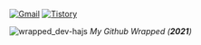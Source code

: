 [![Gmail](https://img.shields.io/badge/Gmail-d14836?style=flat-square&logo=Gmail&logoColor=white&link=mailto:dev.hajs@gmail.com)](mailto:dev.hajs@gmail.com)
[![Tistory](http://img.shields.io/badge/-Tech%20blog-black?style=flat-square&logo=github&link=https://vvh-avv.tistory.com/)](https://vvh-avv.tistory.com)

![wrapped_dev-hajs](https://user-images.githubusercontent.com/57446639/147761477-f7be2e6d-6459-42d0-a5de-dbcd97fc3169.png)
*My Github Wrapped (***2021***)*
